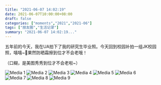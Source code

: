 ```yaml
---
title: "2021-06-07 14:02:19"
date: 2021-06-07T10:00:00+08:00
draft: false
categories: ["moments","2021","2021-06"]
tags: ["朋友圈","生活记录"]
summary: "2021-06-07 14:02:19..."
---
```


五年前的今天，我在UA拍下了我的研究生毕业照。今天回到校园补拍一组JK校园照，嘻嘻~🤭果然防晒霜擦到位才不会老哦！

（口糊，是美图秀秀到位才不会老啦~）

![Media 1](/Moments/photos/2021-06-07/202106071402190.jpg)
![Media 2](/Moments/photos/2021-06-07/202106071402191.jpg)
![Media 3](/Moments/photos/2021-06-07/202106071402192.jpg)
![Media 4](/Moments/photos/2021-06-07/202106071402193.jpg)
![Media 5](/Moments/photos/2021-06-07/202106071402194.jpg)
![Media 6](/Moments/photos/2021-06-07/202106071402195.jpg)
![Media 7](/Moments/photos/2021-06-07/202106071402196.jpg)
![Media 8](/Moments/photos/2021-06-07/202106071402197.jpg)
![Media 9](/Moments/photos/2021-06-07/202106071402198.jpg)

